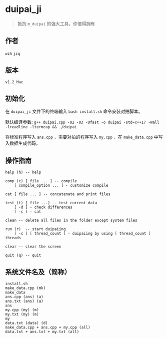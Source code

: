 # duipai_ji
> 抵抗 ``m_duipai`` 的强大工具，你值得拥有

## 作者
``wzh`` ``jzq``

## 版本
``v1.2_Mac``

## 初始化
在 ``duipai_ji`` 文件下的终端输入 ``bash install.sh`` 命令安装对拍脚本。

默认编译参数: 
``g++ duipai.cpp -O2 -O3 -Ofast -o duipai -std=c++17 -Wall -lreadline -ltermcap && ./duipai``

将标准程序写入 `ans.cpp` ，需要对拍的程序写入 `my.cpp` ，在 `make_data.cpp` 中写入数据生成代码。


## 操作指南
```
help (h) -- help

comp (c) [ file ... ] -- compile
    [ compile_option ... ] - customize compile

cat [ file ... ] -- concatenate and print files

test (t) [ file ...] -- test current data
    [ -d ] - check differences
    [ -c ] - cat

clean -- delete all files in the folder except system files

run (r)  -- start duipaiing
    [ -c ] [ thread_count ] - duipaiing by using [ thread_count ] threads

clear -- clear the screen

quit (q) -- quit
```

## 系统文件名及（简称）
```
install.sh
make_data.cpp (mk)
make_data
ans.cpp (ans) (a)
ans.txt (ans) (a)
ans
my.cpp (my) (m)
my.txt (my) (m)
my
data.txt (data) (d)
make_data.cpp + ans.cpp + my.cpp (all)
data.txt + ans.txt + my.txt (all)
```